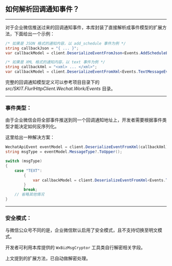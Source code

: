 ﻿## 如何解析回调通知事件？

---

对于企业微信推送过来的回调通知事件，本库封装了直接解析成事件模型的扩展方法，下面给出一个示例：

```csharp
/* 如果是 JSON 格式的通知内容，以 add_schedule 事件为例 */
string callbackJson = "{ ... }";
var callbackModel = client.DeserializeEventFromJson<Events.AddScheduleEvent>(callbackJson);

/* 如果是 XML 格式的通知内容，以 text 事件为例 */
string callbackXml = "<xml> ... </xml>";
var callbackModel = client.DeserializeEventFromXml<Events.TextMessageEvent>(callbackXml);
```

完整的回调通知模型定义可以参考项目目录下的 _src/SKIT.FlurlHttpClient.Wechat.Work/Events_ 目录。

---

### 事件类型：

由于企业微信会将全部事件推送到同一个回调通知地址上，开发者需要根据事件类型才能决定如何反序列化。

这里给出一种解决方案：

```csharp
WechatApiEvent eventModel = client.DeserializeEventFromXml(callbackXml);
string msgType = eventModel.MessageType?.ToUpper();

switch (msgType)
{
    case "TEXT":
        {
            var callbackModel = client.DeserializeEventFromXml<Events.TextMessageEvent>(callbackXml);
        }
        break;
    // 省略其他情况
}
```

---

### 安全模式：

与微信公众号不同的是，企业微信默认启用了安全模式，且不支持切换至明文模式。

开发者可利用本库提供的 `WxBizMsgCryptor` 工具类自行解密相关字段。

上文提到的扩展方法，已自动做解密处理。
